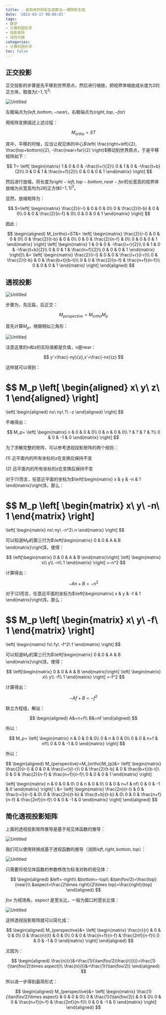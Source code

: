 ```yaml
---
title: . 最简单的阴影生成算法——硬阴影生成
date: '2023-03-17 00:00:01'
tags: 
- 数学
- 计算机图形学
- 投影矩阵
- 线性代数
categories:
- 计算机图形学
toc: false
---
```


## 正交投影

正交投影的步骤是先平移到世界原点，然后进行缩放，把视界体缩放成长度为2的正方体，取值为$[-1,1]^3$:

![Untitled](https://cdn.jsdelivr.net/gh/InverseDa/image@master/image/Untitled%2014.png)

左极端点为$(left,bottom,-near)$，右极端点为$(right,top,-far)$

用矩阵变换描述上述过程：

$$
M_{ortho}=ST
$$

其中，平移的时候，应当让视见体的中心$\left(
\frac{right+left}{2},
\frac{top+bottom}{2},
-\frac{near+far}{2}
\right)$移动到世界原点，于是平移矩阵如下：

$$
T=
\left[
\begin{matrix}
1 & 0 & 0 & -\frac{l+r}{2}\\
0 & 1 & 0 & -\frac{t+b}{2}\\
0 & 0 & 1 & \frac{n+f}{2}\\
0 & 0 & 0 & 1
\end{matrix}
\right]
$$

<!--more-->

然后进行放缩，将长度为$right-left,top-bottom,near-far$的长宽高的视界体放缩为长宽高均为2的正方体$[-1,1]^3$。

显然，放缩矩阵为：

$$
S=\left[
\begin{matrix}
\frac{2}{r-l} & 0 & 0 & 0\\
0 & \frac{2}{t-b} & 0 & 0\\
0 & 0 & \frac{2}{n-f} & 0\\
0 & 0 & 0 & 1
\end{matrix}
\right]
$$

因此：

$$
\begin{aligned}
M_{ortho}=ST&=
\left[
\begin{matrix}
\frac{2}{r-l} & 0 & 0 & 0\\
0 & \frac{2}{t-b} & 0 & 0\\
0 & 0 & \frac{2}{n-f} & 0\\
0 & 0 & 0 & 1
\end{matrix}
\right]
\left[
\begin{matrix}
1 & 0 & 0 & -\frac{l+r}{2}\\
0 & 1 & 0 & -\frac{t+b}{2}\\
0 & 0 & 1 & \frac{n+f}{2}\\
0 & 0 & 0 & 1
\end{matrix}
\right]\\
&=
\left[
\begin{matrix}
\frac{2}{r-l} & 0 & 0 & \frac{l+r}{l-r}\\
0 & \frac{2}{t-b} & 0 & \frac{b+t}{b-t}\\
0 & 0 & \frac{2}{n-f} & \frac{n+f}{n-f}\\
0 & 0 & 0 & 1
\end{matrix}
\right]
\end{aligned}
$$

## 透视投影

![Untitled](https://cdn.jsdelivr.net/gh/InverseDa/image@master/image/Untitled%2015.png)

步骤为，先压扁，后正交：

$$
M_{perspective}=M_{ortho}M_{p}
$$

首先计算$M_p$，根据相似三角形：

![Untitled](https://cdn.jsdelivr.net/gh/InverseDa/image@master/image/Untitled%2016.png)

注意这里的n和z的实际值都是负值，n是near：

$$
y'=\frac{-ny}{z},x'=\frac{-nx}{z}
$$

这样就可以得到：

$$
M_p
\left[
\begin{aligned}
x\\
y\\
z\\
1
\end{aligned}
\right]
=
\left[
\begin{aligned}
nx\\
ny\\
?\\
-z
\end{aligned}
\right]
$$

不难得出：

$$
M_p=
\left[
\begin{matrix}
n & 0 & 0 & 0\\
0 & n & 0 & 0\\
? & ? & ? & ?\\
0 & 0 & -1 & 0
\end{matrix}
\right]
$$

为了求解完整的矩阵，可以参考透视投影矩阵的两个规则：

(1) 近平面内的所有坐标的z在变换后保持不变

(2) 远平面内的所有坐标的z在变换后保持不变

对于(1)而言，任意近平面的坐标为$\left[\begin{matrix}
x & y & -n & 1
\end{matrix}\right]$，那么：

$$
M_p
\left[
\begin{matrix}
x\\
y\\
-n\\
1
\end{matrix}
\right]
=
\left[
\begin{matrix}
nx\\
ny\\
-n^2\\
n
\end{matrix}
\right]
$$

可以知道$M_P$的第三行为$\left[\begin{matrix}
0 & 0 & A & B
\end{matrix}\right]$，使得：

$$
\left[\begin{matrix}
0 & 0 & A & B
\end{matrix}\right]
\left[
\begin{matrix}
x\\
y\\
-n\\
1
\end{matrix}
\right]
=-n^2
$$

计算得出：

$$
-An+B=-n^2
$$

对于(2)而言，任意远平面的坐标为$\left[\begin{matrix}
x & y & -f & 1
\end{matrix}\right]$，那么：

$$
M_p
\left[
\begin{matrix}
x\\
y\\
-f\\
1
\end{matrix}
\right]
=
\left[
\begin{matrix}
fx\\
fy\\
-f^2\\
f
\end{matrix}
\right]
$$

可以知道$M_P$的第三行为$\left[\begin{matrix}
0 & 0 & A & B
\end{matrix}\right]$，使得：

$$
\left[\begin{matrix}
0 & 0 & A & B
\end{matrix}\right]
\left[
\begin{matrix}
x\\
y\\
-f\\
1
\end{matrix}
\right]
=-f^2
$$

计算得出：

$$
-Af+B=-f^2
$$

联立方程组，解出：

$$
\begin{aligned}
A&=n+f\\
B&=nf
\end{aligned}
$$

所以：

$$
M_p=
\left[
\begin{matrix}
n & 0 & 0 & 0\\
0 & n & 0 & 0\\
0 & 0 & n+f & nf\\
0 & 0 & -1 & 0
\end{matrix}
\right]
$$

所以：

$$
\begin{aligned}
M_{perspective}=M_{ortho}M_{p}&=
\left[
\begin{matrix}
\frac{2}{r-l} & 0 & 0 & \frac{l+r}{l-r}\\
0 & \frac{2}{t-b} & 0 & \frac{b+t}{b-t}\\
0 & 0 & \frac{2}{n-f} & \frac{n+f}{n-f}\\
0 & 0 & 0 & 1
\end{matrix}
\right]

\left[
\begin{matrix}
n & 0 & 0 & 0\\
0 & n & 0 & 0\\
0 & 0 & n+f & nf\\
0 & 0 & -1 & 0
\end{matrix}
\right]
\\
&=
\left[
\begin{matrix}
\frac{2n}{r-l} & 0 & \frac{r+l}{r-l} & 0\\
0 & \frac{2n}{t-b} & \frac{t+b}{t-b} & 0\\
0 & 0 & \frac{n+f}{n-f} & \frac{2nf}{n-f}\\
0 & 0 & -1 & 0
\end{matrix}
\right]
\end{aligned}
$$

## 简化透视投影矩阵

上面的透视投影矩阵推导是基于视见体函数的推导：

![Untitled](https://cdn.jsdelivr.net/gh/InverseDa/image@master/image/Untitled%2017.png)

我们可以使用转换成基于透视函数的推导（消除$left,right,bottom,top$）：

![Untitled](https://cdn.jsdelivr.net/gh/InverseDa/image@master/image/Untitled%2018.png)

只需要将视见体函数的参数修改为标准对称的视见体：

$$
\begin{aligned}
&left=-right\\
&bottom=-top\\
&\tan(fov/2)=\frac{top}{near}\\
&aspect=\frac{2\times right}{2\times top}=\frac{right}{top}
\end{aligned}
$$

$fov$ 为视场角，$aspect$ 是宽长比，一般为窗口的宽长比值：

![Untitled](https://cdn.jsdelivr.net/gh/InverseDa/image@master/image/Untitled%2019.png)

这样透视投影矩阵就可以简化成：

$$
\begin{aligned}
M_{perspective}&=
\left[
\begin{matrix}
\frac{n}{r} & 0 & 0 & 0\\
0 & \frac{n}{t} & 0 & 0\\
0 & 0 & \frac{n+f}{n-f} & \frac{2nf}{n-f}\\
0 & 0 & -1 & 0
\end{matrix}
\right]
\end{aligned}
$$

又因为：

$$
\begin{aligned}
\frac{n}{r}&=\frac{1}{\tan(fov/2)\frac{r}{t}}=\frac{1}{\tan(fov/2)\times aspect}\\
\frac{n}{t}&=\frac{1}{\tan(fov/2)}
\end{aligned}
$$

所以进一步得到最简形式：

$$
\begin{aligned}
M_{perspective}&=
\left[
\begin{matrix}
\frac{1}{\tan(fov/2)\times aspect} & 0 & 0 & 0\\
0 & \frac{1}{\tan(fov/2)} & 0 & 0\\
0 & 0 & \frac{n+f}{n-f} & \frac{2nf}{n-f}\\
0 & 0 & -1 & 0
\end{matrix}
\right]
\end{aligned}
$$
